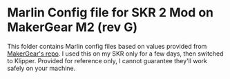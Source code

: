 # Marlin Config file for SKR 2 Mod on MakerGear M2 (rev G)

This folder contains Marlin config files based on values provided from [MakerGear's repo](https://github.com/MakerGear/m2firmware). I used this on my SKR only for a few days, then switched to Klipper. Provided for reference only, I cannot guarantee they'll work safely on your machine.
